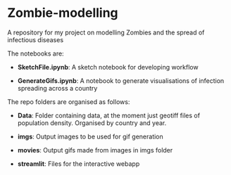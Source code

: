 # Zombie-modelling
 A repository for my project on modelling Zombies and the spread of infectious diseases

The notebooks are:
* **SketchFile.ipynb**: A sketch notebook for developing workflow

* **GenerateGifs.ipynb**: A notebook to generate visualisations of infection spreading across a country

The repo folders are organised as follows:

* **Data**: Folder containing data, at the moment just geotiff files of population density. Organised by country and year.

* **imgs**: Output images to be used for gif generation

* **movies**: Output gifs made from images in imgs folder

* **streamlit**: Files for the interactive webapp
    
